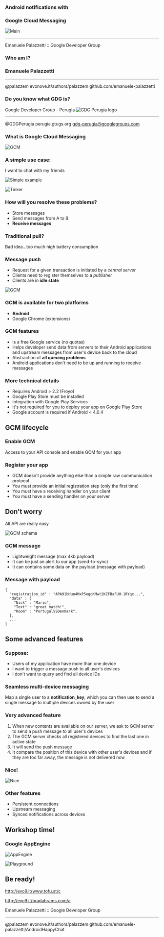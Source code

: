 ### Android notifications with
### Google Cloud Messaging
![Main](/img/cloud_platform.png)

---

Emanuele Palazzetti :: Google Developer Group


### Who am I?
### Emanuele Palazzetti

---

<f class="icon-twitter"></f> @palazzem
<f class="icon-globe"></f> evonove.it/authors/palazzem
<f class="icon-github"></f> github.com/emanuele-palazzetti


### Do you know what GDG is?


Google Developer Group - Perugia
![GDG Perugia logo](/img/GDG_Perugia.png)

---

<f class="icon-twitter"></f> @GDGPerugia
<f class="icon-globe"></f> perugia.gtugs.org
<f class="icon-envelope-alt"></f> gdg-perugia@googlegroups.com



### What is Google Cloud Messaging
![GCM](/img/gcm-logo.png)


### A simple use case:
I want to chat with my friends


![Simple example](/img/useless_solutions.jpg)


![Tinker](/img/tinker.jpg)


### How will you resolve these problems?
* Store messages
* Send messages from A to B
* **Receive messages**


### Traditional **pull**?
Bad idea...too much high battery consumption


### Message push
* Request for a given transaction is initiated by a *central server*
* Clients need to register themselves to a *publisher*
* Clients are in **idle state**



![GCM](/img/gcm-logo.png)


### GCM is available for two platforms
* **Android**
* Google Chrome (extensions)


### GCM features
* Is a free Google service (no quotas)
* Helps developer send data from servers to their Android applications and upstream messages from user's device back to the cloud
* Abstraction of **all queuing problems**
* Android applications don't need to be up and running to receive messages


### More technical details
* Requires Android > 2.2 (Froyo)
* Google Play Store must be installed
* Integration with Google Play Services
* It's not required for you to deploy your app on Google Play Store
* Google account is required if Android < 4.0.4



## GCM lifecycle


### Enable GCM
Access to your API console and enable GCM for your app


### Register your app
* GCM doesn't provide anything else than a simple raw communication protocol
* You must provide an initial registration step (only the first time)
* You must have a receiving handler on your client
* You must have a sending handler on your server


## Don't worry
All API are really easy


![GCM schema](/img/GCM_schema.png)


### GCM message
* Lightweight message (max 4kb payload)
* It can be just an alert to our app (send-to-sync)
* It can contains some data on the payload (message with payload)


### Message with payload

    {
      "registration_id" : "APA91bHun4MxP5egoKMwt2KZFBaFUH-1RYqx...",
      "data" : {
        "Nick" : "Mario",
        "Text" : "great match!",
        "Room" : "PortugalVSDenmark",
      },
      ...
    }



## Some advanced features


### Suppose:
* Users of my application have more than one device
* I want to trigger a message push to all user's devices
* I don't want to query and find all device IDs


### Seamless multi-device messaging
Map a single user to a **notification_key**, which you can then use
to send a single message to multiple devices owned by the user


### Very advanced feature
1. When new contents are available on our server, we ask to GCM server to send a push message to all user's devices
2. The GCM server checks all registered devices to find the last one in active state
3. It will send the push message
4. It compare the position of this device with other user's devices and if they are too far away, the message is not delivered
    now


### Nice!

![Nice](/img/nice.gif)


### Other features
* Persistent connections
* Upstream messaging
* Synced notifications across devices



## Workshop time!


### Google AppEngine

![AppEngine](/img/app-engine.png)


![Playground](/img/google_playground_app.png)


## Be ready!
http://evo9.it/www.tofu.st/c

http://evo9.it/bradabrams.com/a



Emanuele Palazzetti :: Google Developer Group

---

<f class="icon-twitter"></f> @palazzem
<f class="icon-globe"></f> evonove.it/authors/palazzem
<f class="icon-github"></f> github.com/emanuele-palazzetti/AndroidHappyChat
